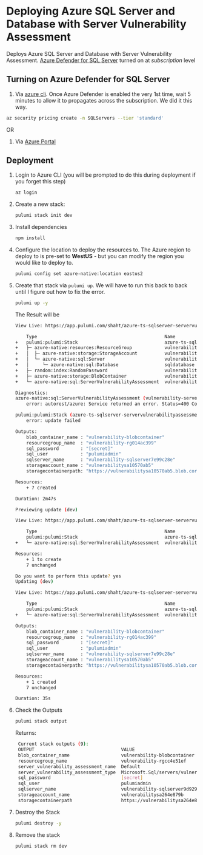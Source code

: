 # Deploying Azure SQL Server and Database with Server Vulnerability Assessment

Deploys Azure SQL Server and Database with Server Vulnerability Assessment.  [Azure Defender for SQL Server](https://docs.microsoft.com/en-us/azure/azure-sql/database/azure-defender-for-sql) turned on at *subscription* level

## Turning on Azure Defender for SQL Server

1. Via [azure cli](https://docs.microsoft.com/en-us/cli/azure/security/pricing?view=azure-cli-latest#az_security_pricing_create).  Once Azure Defender is enabled the very 1st time, wait 5 minutes to allow it to propagates across the subscription.  We did it this way.
```bash
az security pricing create -n SQLServers --tier 'standard'
```

OR 

1. Via [Azure Portal](https://docs.microsoft.com/en-us/azure/azure-sql/database/azure-defender-for-sql?WT.mc_id=Portal-Microsoft_Azure_Security#enable-azure-defender)


## Deployment

1. Login to Azure CLI (you will be prompted to do this during deployment if you forget this step)

    ```bash
    az login
    ```

1. Create a new stack:

    ```bash
    pulumi stack init dev
    ```
1. Install dependencies
    ```bash
    npm install
    ```
1. Configure the location to deploy the resources to.  The Azure region to deploy to is pre-set to **WestUS** - but you can modify the region you would like to deploy to.

    ```bash
    pulumi config set azure-native:location eastus2
    ```
1. Create that stack via `pulumi up`.  We will have to run this back to back until I figure out how to fix the error.
    ```bash
    pulumi up -y
    ```

    The Result will be

    ```bash
    View Live: https://app.pulumi.com/shaht/azure-ts-sqlserver-servervulnerabilityassessment/dev/updates/40

        Type                                               Name                                                  Status                  Info
    +   pulumi:pulumi:Stack                                azure-ts-sqlserver-servervulnerabilityassessment-dev  **creating failed**     1 error
    +   ├─ azure-native:resources:ResourceGroup            vulnerability-rg                                      created                 
    +   │  ├─ azure-native:storage:StorageAccount          vulnerabilitysa                                       created                 
    +   │  └─ azure-native:sql:Server                      vulnerability-sqlserver                               created                 
    +   │     └─ azure-native:sql:Database                 sqldatabase                                           created                 
    +   ├─ random:index:RandomPassword                     vulnerability-sqlseverpassword                        created                 
    +   ├─ azure-native:storage:BlobContainer              vulnerability-blobcontainer                           created                 
    +   └─ azure-native:sql:ServerVulnerabilityAssessment  vulnerability-servervulnerabilityassessment           **creating failed**     1 error
    
    Diagnostics:
    azure-native:sql:ServerVulnerabilityAssessment (vulnerability-servervulnerabilityassessment):
        error: autorest/azure: Service returned an error. Status=400 Code="VulnerabilityAssessmentADSIsDisabled" Message="Advanced Data Security should be enabled in order to use Vulnerability Assessment."
    
    pulumi:pulumi:Stack (azure-ts-sqlserver-servervulnerabilityassessment-dev):
        error: update failed
    
    Outputs:
        blob_container_name : "vulnerability-blobcontainer"
        resourcegroup_name  : "vulnerability-rg014ac399"
        sql_password        : "[secret]"
        sql_user            : "pulumiadmin"
        sqlserver_name      : "vulnerability-sqlserver7e99c28e"
        storageaccount_name : "vulnerabilitysa10570ab5"
        storagecontainerpath: "https://vulnerabilitysa10570ab5.blob.core.windows.net/vulnerability-blobcontainer"

    Resources:
        + 7 created

    Duration: 2m47s

    Previewing update (dev)

    View Live: https://app.pulumi.com/shaht/azure-ts-sqlserver-servervulnerabilityassessment/dev/previews/c235108b-85df-4529-a5e7-793744821c7f

        Type                                               Name                                                  Plan       
        pulumi:pulumi:Stack                                azure-ts-sqlserver-servervulnerabilityassessment-dev             
    +   └─ azure-native:sql:ServerVulnerabilityAssessment  vulnerability-servervulnerabilityassessment           create     
    
    Resources:
        + 1 to create
        7 unchanged

    Do you want to perform this update? yes
    Updating (dev)

    View Live: https://app.pulumi.com/shaht/azure-ts-sqlserver-servervulnerabilityassessment/dev/updates/41

        Type                                               Name                                                  Status      
        pulumi:pulumi:Stack                                azure-ts-sqlserver-servervulnerabilityassessment-dev              
    +   └─ azure-native:sql:ServerVulnerabilityAssessment  vulnerability-servervulnerabilityassessment           created     
    
    Outputs:
        blob_container_name : "vulnerability-blobcontainer"
        resourcegroup_name  : "vulnerability-rg014ac399"
        sql_password        : "[secret]"
        sql_user            : "pulumiadmin"
        sqlserver_name      : "vulnerability-sqlserver7e99c28e"
        storageaccount_name : "vulnerabilitysa10570ab5"
        storagecontainerpath: "https://vulnerabilitysa10570ab5.blob.core.windows.net/vulnerability-blobcontainer"

    Resources:
        + 1 created
        7 unchanged

    Duration: 35s
    ```
1. Check the Outputs
   ```bash
   pulumi stack output
   ```

   Returns:
   ```bash
    Current stack outputs (9):
    OUTPUT                                VALUE
    blob_container_name                   vulnerability-blobcontainer
    resourcegroup_name                    vulnerability-rgcc4e51ef
    server_vulnerability_assessment_name  Default
    server_vulnerability_assessment_type  Microsoft.Sql/servers/vulnerabilityAssessments
    sql_password                          [secret]
    sql_user                              pulumiadmin
    sqlserver_name                        vulnerability-sqlserver9d929848
    storageaccount_name                   vulnerabilitysa264e879b
    storagecontainerpath                  https://vulnerabilitysa264e879b.blob.core.windows.net/vulnerability-blobcontainer
   ```

1. Destroy the Stack
   ```bash
   pulumi destroy -y
   ```

1. Remove the stack
   ```bash
   pulumi stack rm dev
   ```